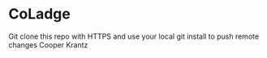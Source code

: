 # CoLadge
Git clone this repo with HTTPS and use your local git install to push remote changes Cooper Krantz

